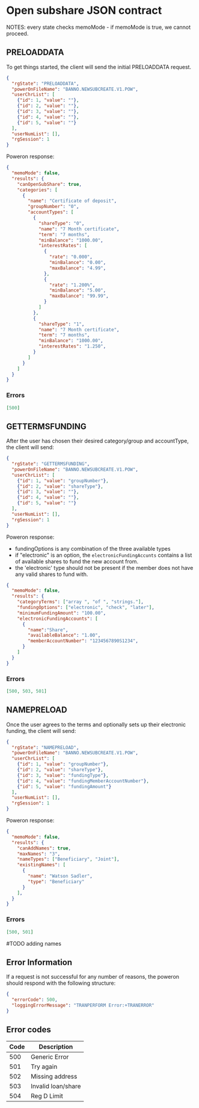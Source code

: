# Open subshare JSON contract

NOTES: every state checks memoMode - if memoMode is true, we cannot proceed.

## PRELOADDATA
To get things started, the client will send the initial PRELOADDATA request.
```json
{
  "rgState": "PRELOADDATA",
  "powerOnFileName": "BANNO.NEWSUBCREATE.V1.POW",
  "userChrList": [
    {"id": 1, "value": ""},
    {"id": 2, "value": ""},
    {"id": 3, "value": ""},
    {"id": 4, "value": ""},
    {"id": 5, "value": ""}
  ],
  "userNumList": [],
  "rgSession": 1
}
```

Poweron response:

```json
{
  "memoMode": false,
  "results": {
    "canOpenSubShare": true,
    "categories": [
      {
        "name": "Certificate of deposit",
        "groupNumber": "0",
        "accountTypes": [
          {
            "shareType": "0",
            "name": "7 Month certificate",
            "term": "7 months",
            "minBalance": "1000.00",
            "interestRates": [
              {
                "rate": "0.000",
                "minBalance": "0.00",
                "maxBalance": "4.99",
              },
              {
                "rate": "1.200%",
                "minBalance": "5.00",
                "maxBalance": "99.99",
              }
            ]
          },
          {
            "shareType": "1",
            "name": "7 Month certificate",
            "term": "7 months",
            "minBalance": "1000.00",
            "interestRates": "1.250",
          }
        ]
      }
    ]
  }
}
```
### Errors
```json
[500]
```

## GETTERMSFUNDING
After the user has chosen their desired category/group and accountType, the client will send:

```json
{
  "rgState": "GETTERMSFUNDING",
  "powerOnFileName": "BANNO.NEWSUBCREATE.V1.POW",
  "userChrList": [
    {"id": 1, "value": "groupNumber"},
    {"id": 2, "value": "shareType"},
    {"id": 3, "value": ""},
    {"id": 4, "value": ""},
    {"id": 5, "value": ""}
  ],
  "userNumList": [],
  "rgSession": 1
}
```

Poweron response:

* fundingOptions is any combination of the three available types
* if "electronic" is an option, the `electronicFundingAccunts` contains a list of available shares to fund the new account from.
* the 'electronic' type should not be present if the member does not have any valid shares to fund with.

```json
{
  "memoMode": false,
  "results": {
    "categoryTerms": ["array ", "of ", "strings."],
    "fundingOptions": ["electronic", "check", "later"],
    "minimumFundingAmount": "100.00",
    "electronicFundingAccounts": [
      {
        "name":"Share",
        "availableBalance": "1.00",
        "memberAccountNumber": "1234567890S1234",
      }
    ]
  }
}
```
### Errors
```json
[500, 503, 501]
```

## NAMEPRELOAD
Once the user agrees to the terms and optionally sets up their electronic funding, the client will send:

```json
{
  "rgState": "NAMEPRELOAD",
  "powerOnFileName": "BANNO.NEWSUBCREATE.V1.POW",
  "userChrList": [
    {"id": 1, "value": "groupNumber"},
    {"id": 2, "value": "shareType"},
    {"id": 3, "value": "fundingType"},
    {"id": 4, "value": "fundingMemberAccountNumber"},
    {"id": 5, "value": "fundingAmount"}
  ],
  "userNumList": [],
  "rgSession": 1
}
```

Poweron response:

```json
{
  "memoMode": false,
  "results": {
    "canAddNames": true,
    "maxNames": "3",
    "nameTypes": ["Beneficiary", "Joint"],
    "existingNames": [
      {
        "name": "Watson Sadler",
        "type": "Beneficiary"
      }
    ],
  }
}
```
### Errors
```json
[500, 501]
```

#TODO adding names

## Error Information
If a request is not successful for any number of reasons, the poweron should respond with the following structure:

```json
{
  "errorCode": 500,
  "loggingErrorMessage": "TRANPERFORM Error:+TRANERROR"
}
```

## Error codes
| Code   | Description         |
|--------|---------------------|
| 500    | Generic Error       |
| 501    | Try again           |
| 502    | Missing address     |
| 503    | Invalid loan/share  |
| 504    | Reg D Limit         |
